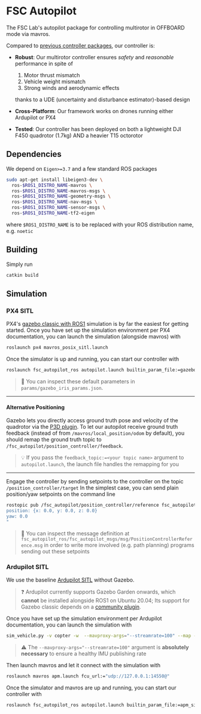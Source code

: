 # FSC Autopilot

The FSC Lab's autopilot package for controlling multirotor in OFFBOARD mode via mavros.

Compared to [previous controller packages](https://github.com/jaeyoung-lim/mavros_controllers), our controller is:

- **Robust**: Our multirotor controller ensures *safety* and *reasonable* performance in spite of

  1. Motor thrust mismatch
  2. Vehicle weight mismatch
  3. Strong winds and aerodynamic effects

  thanks to a UDE (uncertainty and disturbance estimator)-based design

- **Cross-Platform**: Our framework works on drones running either Ardupilot or PX4

- **Tested**: Our controller has been deployed on both a lightweight DJI F450 quadrotor (1.7kg) AND a heavier T15 octorotor

## Dependencies

We depend on `Eigen>=3.7` and a few standard ROS packages

``` bash
sudo apt-get install libeigen3-dev \
  ros-$ROS1_DISTRO_NAME-mavros \
  ros-$ROS1_DISTRO_NAME-mavros-msgs \
  ros-$ROS1_DISTRO_NAME-geometry-msgs \
  ros-$ROS1_DISTRO_NAME-nav-msgs \
  ros-$ROS1_DISTRO_NAME-sensor-msgs \
  ros-$ROS1_DISTRO_NAME-tf2-eigen
```

where ``$ROS1_DISTRO_NAME`` is to be replaced with your ROS distribution name, e.g. ``noetic``

## Building

Simply run

``` bash
catkin build
```

## Simulation

### PX4 SITL

PX4's [gazebo classic with ROS1](https://docs.px4.io/main/en/simulation/ros_interface.html) simulation is by far the easiest for getting started.
Once you have set up the simulation environment per PX4 documentation, you can launch the simulation (alongside mavros) with

``` bash
roslaunch px4 mavros_posix_sitl.launch
```

Once the simulator is up and running, you can start our controller with

``` bash
roslaunch fsc_autopilot_ros autopilot.launch builtin_param_file:=gazebo_iris_params.json
```

> :mag_right: You can inspect these default parameters in ``params/gazebo_iris_params.json``.

---

#### Alternative Positioning

Gazebo lets you directly access ground truth pose and velocity of the quadrotor via the [P3D plugin](https://classic.gazebosim.org/tutorials?tut=ros_gzplugins#P3D(3DPositionInterfaceforGroundTruth)).
To let our autopilot receive ground truth feedback (instead of from `/mavros/local_position/odom` by default), you should remap the ground truth topic to `/fsc_autopilot/position_controller/feedback`.

> :bulb: If you pass the `feedback_topic:=<your topic name>` argument to `autopilot.launch`, the launch file handles the remapping for you

---

Engage the controller by sending setpoints to the controller on the topic ``/position_controller/target``
In the simplest case, you can send plain position/yaw setpoints on the command line

``` bash
rostopic pub /fsc_autopilot/position_controller/reference fsc_autopilot_msgs/PositionControllerReference "
position: {x: 0.0, y: 0.0, z: 0.0}
yaw: 0.0
"
```

> :mag_right: You can inspect the message definition at ``fsc_autopilot_ros/fsc_autopilot_msgs/msg/PositionControllerReference.msg`` in order to write more involved (e.g. path planning) programs sending out these setpoints

### Ardupilot SITL

We use the baseline [Ardupilot SITL](https://ardupilot.org/dev/docs/using-sitl-for-ardupilot-testing.html) without Gazebo.

> :question: Ardupilot currently supports Gazebo Garden onwards, which **cannot** be installed alongside ROS1 on Ubuntu 20.04; Its support for Gazebo classic depends on a [community plugin](https://github.com/khancyr/ardupilot_gazebo).

Once you have set up the simulation environment per Ardupilot documentation, you can launch the simulation with

``` bash
sim_vehicle.py -v copter -w  --mavproxy-args="--streamrate=100" --map --console
```

> :warning: The `--mavproxy-args="--streamrate=100"` argument is **absolutely necessary** to ensure a healthy IMU publishing rate

Then launch mavros and let it connect with the simulation with

``` bash
roslaunch mavros apm.launch fcu_url:="udp://127.0.0.1:14550@"
```

Once the simulator and mavros are up and running, you can start our controller with

``` bash
roslaunch fsc_autopilot_ros autopilot.launch builtin_param_file:=apm_sitl_params.json
```
